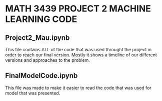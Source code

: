 # MATH 3439 PROJECT 2 MACHINE LEARNING CODE

## Project2_Mau.ipynb

This file contains ALL of the code that was used throught the project in order to reach our final version. Mostly it shows a timeline of our different versions and approaches to the problem.

## FinalModelCode.ipynb

This file was made to make it easier to read the code that was used for model that was presented.
